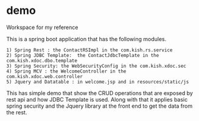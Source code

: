 # demo
Workspace for my reference

This is a spring boot application that has the following modules.

    1) Spring Rest : the ContactRSImpl in the com.kish.rs.service
    2) Spring JDBC Template:  the ContactJdbcTemplate in the com.kish.xdoc.dbo.template
    3) Spring Security: the WebSecurityConfig in the com.kish.xdoc.sec
    4) Spring MCV : the WelcomeController in the com.kish.xdoc.web.controller
    5) Jquery and Datatable : in welcome.jsp and in resources/static/js


This has simple demo that show the CRUD operations that are exposed by rest api and how JDBC Template is used.
Along with that it applies basic spring security and the Jquery library at the front end to get the data from the rest.

